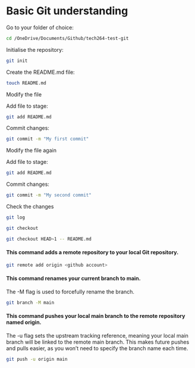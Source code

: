 # Basic Git understanding

Go to your folder of choice: 

```bash
cd /OneDrive/Documents/Github/tech264-test-git
```

Initialise the repository: 

```bash
git init
```

Create the README.md file: 

```bash
touch README.md
```

Modify the file

Add file to stage: 

```bash
git add README.md
```

Commit changes: 

```bash
git commit -m "My first commit"
```

Modify the file again

Add file to stage: 

```bash
git add README.md
```

Commit changes: 

```bash
git commit -m "My second commit"
```

Check the changes

```bash
git log
```



```bash
git checkout
```

```bash
git checkout HEAD~1 -- README.md
```


#### This command adds a remote repository to your local Git repository.
```bash
git remote add origin <github account>
```


#### This command renames your current branch to main.
The -M flag is used to forcefully rename the branch.
```bash
git branch -M main
```


#### This command pushes your local main branch to the remote repository named origin.
The -u flag sets the upstream tracking reference, meaning your local main branch will be linked to the remote main branch. This makes future pushes and pulls easier, as you won’t need to specify the branch name each time.
```bash
git push -u origin main
```

  
 
